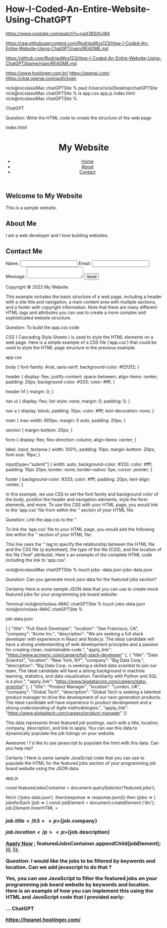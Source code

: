 # How-I-Coded-An-Entire-Website-Using-ChatGPT


https://www.youtube.com/watch?v=ng438SIXyW4

https://raw.githubusercontent.com/RodrigoMvs123/How-I-Coded-An-Entire-Website-Using-ChatGPT/main/README.md

https://github.com/RodrigoMvs123/How-I-Coded-An-Entire-Website-Using-ChatGPT/blame/main/README.md


https://www.hostinger.com.br/
https://openai.com/
https://chat.openai.com/auth/login 

nick@nicolassíMac chatGPTSite % pwd
/Users/nick/Desktop/chatGPTSite 
nick@nicolassíMac chatGPTSite % ls
app.css    app.js   index.html
nick@nicolassíMac chatGPTSite % 

ChatGPT 

Question: Write the HTML code to create the structure of the web page 

index.html

<!DOCTYPE html>
<html>
<head>
  <title>My Website</title>
</head>
<body>
  <header>
    <h1>My Website</h1>
    <nav>
      <ul>
        <li><a href="#home">Home</a></li>
        <li><a href="#about">About</a></li>
        <li><a href="#contact">Contact</a></li>
      </ul>
    </nav>
  </header>
  <main>
    <section id="home">
      <h2>Welcome to My Website</h2>
      <p>This is a sample website.</p>
    </section>
    <section id="about">
      <h2>About Me</h2>
      <p>I am a web developer and I love building websites.</p>
    </section>
    <section id="contact">
      <h2>Contact Me</h2>
      <form>
        <label for="name">Name:</label>
        <input type="text" id="name" name="name">
        <label for="email">Email:</label>
        <input type="email" id="email" name="email">
        <label for="message">Message:</label>
        <textarea id="message" name="message"></textarea>
        <input type="submit" value="Send">
      </form>
    </section>
  </main>
  <footer>
    <p>Copyright &copy; 2023 My Website</p>
  </footer>
</body>
<script src=”app.js”></script>
</html>

This example includes the basic structure of a web page, including a header with a site title and navigation, a main content area with multiple sections, and a footer with copyright information. Note that there are many different HTML tags and attributes you can use to create a more complex and sophisticated website structure. 

Question: To build the app.css code

CSS ( Cascading Style Sheets ) is used to style the HTML elements on a web page. Here is a simple example of a CSS file (‘app.css’) that could be used to style the HTML page structure in the previous example:

app.css

body {
  font-family: Arial, sans-serif;
  background-color: #f2f2f2;
}

header {
  display: flex;
  justify-content: space-between;
  align-items: center;
  padding: 20px;
  background-color: #333;
  color: #fff;
}

header h1 {
  margin: 0;
}

nav ul {
  display: flex;
  list-style: none;
  margin: 0;
  padding: 0;
}

nav a {
  display: block;
  padding: 10px;
  color: #fff;
  text-decoration: none;
}

main {
  max-width: 800px;
  margin: 0 auto;
  padding: 20px;
}

section {
  margin-bottom: 20px;
}

form {
  display: flex;
  flex-direction: column;
  align-items: center;
}

label, input, textarea {
  width: 100%;
  padding: 10px;
  margin-bottom: 20px;
  font-size: 16px;
}

input[type="submit"] {
  width: auto;
  background-color: #333;
  color: #fff;
  padding: 10px 20px;
  border: none;
  border-radius: 5px;
  cursor: pointer;
}

footer {
  background-color: #333;
  color: #fff;
  padding: 20px;
  text-align: center;
}

In this example, we use CSS to set the font family and background color of the body, position the header and navigation elements, style the form elements, and more. To use this CSS with your HTML page, you would link to the ‘app.css’ file from within the ‘<head>’ section of your HTML file:

Question: Link the app.css to the ‘<head>’

To link the ‘app.css’ file to your HTML page, you would add the following line within the ‘<head>’ section of your HTML file:

<link rel="stylesheet" type="text/css" href="app.css">

This line uses the ‘<link>’ tag to specify the relationship between the HTML file and the CSS file (a stylesheet), the type of the file (CSS), and the location of the file (‘href’ attribute). 
Here´s an example of the complete HTML code including the link to ‘app.css’: 

<!DOCTYPE html>
<html>
<head> 
<title> My Website </title>
<link rel="stylesheet" type="text/css" href="app.css">
</haed>
<body>
      <! - - HTML content here - - >
</body>
</html>


nick@nicolassíMac chatGPTSite % touch jobs -data.json
jobs-data.json

Question: Can you generate mock json data for the featured jobs section?

Certainly Here is some sample JSON data that you can use to create mock featured jobs for your programming job board website: 

Terminal 
nick@nicholass-iMAC chatGPTSite % touch jobs-data.json
nick@nicholass-iMAC chatGPTSite %


job-data.json


[  {    "title": "Full Stack Developer",    "location": "San Francisco, CA",    "company": "Acme Inc.",    "description": "We are seeking a full stack developer with experience in React and Node.js. The ideal candidate will have a strong understanding of web development principles and a passion for creating clean, maintainable code.",    "apply_link": "https://www.acmeinc.com/careers/full-stack-developer"  },  {    "title": "Data Scientist",    "location": "New York, NY",    "company": "Big Data Corp.",    "description": "Big Data Corp. is seeking a skilled data scientist to join our team. The ideal candidate will have a strong background in machine learning, statistics, and data visualization. Familiarity with Python and SQL is a plus.",    "apply_link": "https://www.bigdatacorp.com/careers/data-scientist"  },  {    "title": "Product Manager",    "location": "London, UK",    "company": "Global Tech",    "description": "Global Tech is seeking a talented product manager to drive the development of our next-generation products. The ideal candidate will have experience in product development and a strong understanding of Agile methodologies.",    "apply_link": "https://www.globaltech.com/careers/product-manager"  }]

This data represents three featured job postings, each with a title, location, company, description, and link to apply. You can use this data to dynamically populate the job listings on your website.

Awesome ! I´d like to use javascript to populate the html with this data. Can you help me?

Certanly ! Here is some sample JavaScript code that you can use to populate the HTML for the featured jobs section of your programming job board website using the JSON data:

app.js

const featuredJobsContainer = document.querySelector(‘featured.jobs’); 

fetch (‘/jobs-data.json’)
   .then(response => response.json())
    then (jobs => {
      jobsforEach (job => {
      const jobElement = document.createElement (‘div’);
       job.Element.innerHTML = 
         <h3>${job.title}</h3>
         <p>${job.company}</p>
         <p>${job.location}</p>
         <p>${job.description}</p>
         <a href= “${job.apply_url}”>Apply Now</a>
         ;
         featuredJobsContainer.appendChild(jobElement);
          });
});

Question: I would like the jobs to be filtered by keywords and location. Can we add javascript to do that ?

Yes, you can use JavaScript to filter the featured jobs on your programming job board website by keywords and location.
Here is an example of how you can implement this using the HTML and JavaScript code that I provided early:

… ChatGPT 

https://hpanel.hostinger.com/







